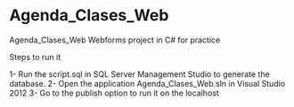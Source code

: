 # Agenda_Clases_Web

Agenda_Clases_Web Webforms project in C# for practice

Steps to run it

1- Run the script.sql in SQL Server Management Studio to generate the database.
2- Open the application Agenda_Clases_Web.sln in Visual Studio 2012 
3- Go to the publish option to run it on the localhost
